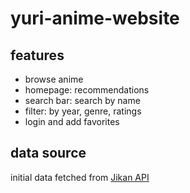 # yuri-anime-website

## features
- browse anime
- homepage: recommendations
- search bar: search by name
- filter: by year, genre, ratings
- login and add favorites

## data source
initial data fetched from <a href="https://docs.api.jikan.moe/">Jikan API</a>
